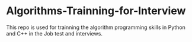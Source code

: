 # Algorithms-Trainning-for-Interview

This repo is used for trainning the algorithm programming skills in Python and C++ in the Job test and interviews.
